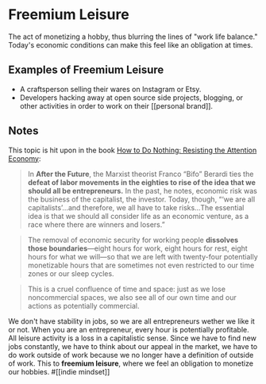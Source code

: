 # Freemium Leisure
The act of monetizing a hobby, thus blurring the lines of "work life balance." Today's economic conditions can make this feel like an obligation at times. 

## Examples of Freemium Leisure
- A craftsperson selling their wares on Instagram or Etsy. 
- Developers hacking away at open source side projects, blogging, or other activities in order to work on their [[personal brand]]. 

## Notes
This topic is hit upon in the book [How to Do Nothing: Resisting the Attention Economy](https://www.amazon.com/How-Do-Nothing-Resisting-Attention/dp/1612197493):

> In __After the Future__, the Marxist theorist Franco “Bifo” Berardi ties the **defeat of labor movements in the eighties to rise of the idea that we should all be entrepreneurs.** In the past, he notes, economic risk was the business of the capitalist, the investor. Today, though, “‘we are all capitalists’…and therefore, we all have to take risks…The essential idea is that we should all consider life as an economic venture, as a race where there are winners and losers.”

> The removal of economic security for working people **dissolves those boundaries**—eight hours for work, eight hours for rest, eight hours for what we will—so that we are left with twenty-four potentially monetizable hours that are sometimes not even restricted to our time zones or our sleep cycles.

> This is a cruel confluence of time and space: just as we lose noncommercial spaces, we also see all of our own time and our actions as potentially commercial.

We don't have stability in jobs, so we are all entrepreneurs wether we like it or not. When you are an entrepreneur, every hour is potentially profitable. All leisure activity is a loss in a capitalistic sense. Since we have to find new jobs constantly, we have to think about our appeal in the market, we have to do work outside of work because we no longer have a definition of outside of work. This to **freemium leisure**, where we feel an obligation to monetize our hobbies. #[[indie mindset]] 

